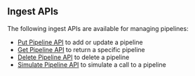 ## Ingest APIs

The following ingest APIs are available for managing pipelines:

  * [Put Pipeline API](put-pipeline-api.html) to add or update a pipeline 
  * [Get Pipeline API](get-pipeline-api.html) to return a specific pipeline 
  * [Delete Pipeline API](delete-pipeline-api.html) to delete a pipeline 
  * [Simulate Pipeline API](simulate-pipeline-api.html) to simulate a call to a pipeline 


